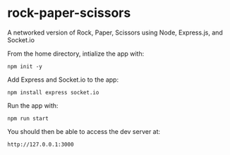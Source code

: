 # rock-paper-scissors
A networked version of Rock, Paper, Scissors using Node, Express.js, and Socket.io

From the home directory, intialize the app with:
```
npm init -y
```

Add Express and Socket.io to the app:
```
npm install express socket.io
```

Run the app with:
```
npm run start
```

You should then be able to access the dev server at:
```
http://127.0.0.1:3000
```